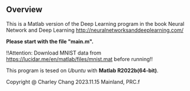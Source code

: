 ## Overview

This is a Matlab version of the Deep Learning program in the book Neural Network and Deep Learning <http://neuralnetworksanddeeplearning.com/>

**Please start with the file "main.m".**

!!Attention: Download MNIST data from <https://lucidar.me/en/matlab/files/mnist.mat> before running!! 

This program is tesed on *Ubuntu* with **Matlab R2022b(64-bit)**.

Copyright @ Charley Chang 2023.11.15
Mainland, PRC.f
